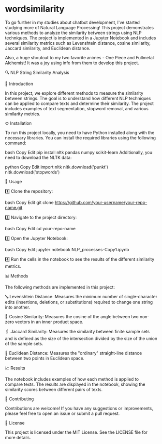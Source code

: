 # wordsimilarity

To go further in my studies about chatbot development, I've started studying more of Natural Language Processing! This project demonstrates various methods to analyze the similarity between strings using NLP techniques. The project is implemented in a Jupyter Notebook and includes several similarity metrics such as Levenshtein distance, cosine similarity, Jaccard similarity, and Euclidean distance.

Also, a huge shoutout to my two favorite animes - One Piece and Fullmetal Alchemist! It was a joy using info from them to develop this project.

🔍 NLP String Similarity Analysis

📖 Introduction

In this project, we explore different methods to measure the similarity between strings. The goal is to understand how different NLP techniques can be applied to compare texts and determine their similarity. The project includes examples of text segmentation, stopword removal, and various similarity metrics.

⚙️ Installation

To run this project locally, you need to have Python installed along with the necessary libraries. You can install the required libraries using the following command:

bash
Copy
Edit
pip install nltk pandas numpy scikit-learn
Additionally, you need to download the NLTK data:

python
Copy
Edit
import nltk
nltk.download('punkt')
nltk.download('stopwords')

🚀 Usage

1️⃣ Clone the repository:

bash
Copy
Edit
git clone https://github.com/your-username/your-repo-name.git

2️⃣ Navigate to the project directory:

bash
Copy
Edit
cd your-repo-name

3️⃣ Open the Jupyter Notebook:

bash
Copy
Edit
jupyter notebook NLP_processes-Copy1.ipynb

4️⃣ Run the cells in the notebook to see the results of the different similarity metrics.

📊 Methods

The following methods are implemented in this project:

🔤 Levenshtein Distance: Measures the minimum number of single-character edits (insertions, deletions, or substitutions) required to change one string into another.

📐 Cosine Similarity: Measures the cosine of the angle between two non-zero vectors in an inner product space.

🖇️ Jaccard Similarity: Measures the similarity between finite sample sets and is defined as the size of the intersection divided by the size of the union of the sample sets.

📏 Euclidean Distance: Measures the "ordinary" straight-line distance between two points in Euclidean space.

📈 Results

The notebook includes examples of how each method is applied to compare texts. The results are displayed in the notebook, showing the similarity scores between different pairs of texts.

🤝 Contributing

Contributions are welcome! If you have any suggestions or improvements, please feel free to open an issue or submit a pull request.

📜 License

This project is licensed under the MIT License. See the LICENSE file for more details.
